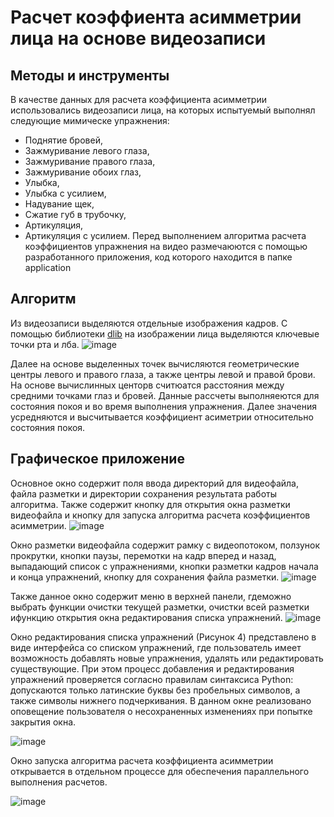 # Расчет коэффиента асимметрии лица на основе видеозаписи
## Методы и инструменты
В качестве данных для расчета коэффициента асимметрии использовались видеозаписи лица, на которых испытуемый выполнял следующие мимическе упражнения:
- Поднятие бровей,
- Зажмуривание левого глаза,
- Зажмуривание правого глаза,
- Зажмуривание обоих глаз,
- Улыбка,
- Улыбка с усилием,
- Надувание щек,
- Сжатие губ в трубочку,
- Артикуляция,
- Артикуляция с усилием.
Перед выполнением алгоритма расчета коэффициентов упражнения на видео размечаюются с помощью разработанного приложения, код которого находится в папке application 

## Алгоритм
Из видеозаписи выделяются отдельные изображения кадров. С помощью библиотеки [dlib](http://dlib.net/) на изображении лица выделяются ключевые точки рта и лба.
![image](https://github.com/oodlbee/paresis_detection/assets/113666071/f2e94ae1-11ce-4976-aff6-661e26cff078)

Далее на основе выделенных точек вычисляются геометрические центры левого и правого глаза, а также центры левой и правой брови. На основе вычислинных центорв считюатся расстояния между средними точками глаз и бровей. 
Данные рассчеты выполняеются для состояния покоя и во время выполнения упражнения. Далее значения усредняются и высчитывается коэффициент асиметрии относительно состояния покоя.

## Графическое приложение
Основное окно содержит поля ввода директорий для видеофайла, файла разметки и директории сохранения результата работы алгоритма. Также содержит кнопку для открытия окна разметки видеофайла и кнопку для запуска алгоритма расчета коэффициентов асимметрии.
![image](https://github.com/oodlbee/paresis_detection/assets/113666071/2bf4a916-9a0a-431b-b346-b1cf8738ab94)

Окно разметки видеофайла содержит рамку с видеопотоком, ползунок прокрутки, кнопки паузы, перемотки на кадр вперед и назад, выпадающий список с упражнениями, кнопки разметки кадров начала и конца упражнений, кнопку для сохранения файла разметки.
![image](https://github.com/oodlbee/paresis_detection/assets/113666071/a10aace3-3bdc-41ab-96c4-71541a5d9798)

Также данное окно содержит меню в верхней панели, гдеможно выбрать функции очистки текущей разметки, очистки всей разметки ифункцию открытия окна редактирования списка упражнений.
![image](https://github.com/oodlbee/paresis_detection/assets/113666071/35be4fbf-3924-47f4-b1ff-cac3f33cea92)

Окно редактирования списка упражнений (Рисунок 4) представлено в виде интерфейса со списком упражнений, где пользователь имеет возможность добавлять новые упражнения, удалять или редактировать существующие.
При этом процесс добавления и редактирования упражнений проверяется согласно правилам синтаксиса Python: допускаются только латинские буквы без пробельных символов, а также символы нижнего подчеркивания. 
В данном окне реализовано оповещение пользователя о несохраненных изменениях при попытке закрытия окна.

![image](https://github.com/oodlbee/paresis_detection/assets/113666071/6c93297c-bf51-4d35-81a0-d58d5fa36b45)

Окно запуска алгоритма расчета коэффициента асимметрии открывается в отдельном процессе для обеспечения параллельного выполнения расчетов.

![image](https://github.com/oodlbee/paresis_detection/assets/113666071/1d21781b-3466-4df7-8712-e57a6009f888)
